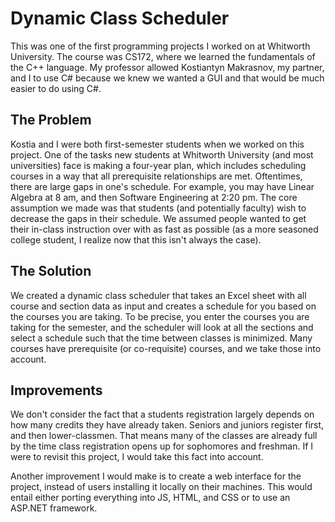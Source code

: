 # Dynamic Class Scheduler

This was one of the first programming projects I worked on at Whitworth University. The course was CS172, where we learned the fundamentals of the C++ language. My professor allowed Kostiantyn Makrasnov, my partner, and I to use C# because we knew we wanted a GUI and that would be much easier to do using C#. 
## The Problem ##
Kostia and I were both first-semester students when we worked on this project. One of the tasks new students at Whitworth University (and most universities) face is making a four-year plan, which includes scheduling courses in a way that all prerequisite relationships are met. Oftentimes, there are large gaps in one's schedule. For example, you may have Linear Algebra at 8 am, and then Software Engineering at 2:20 pm. The core assumption we made was that students (and potentially faculty) wish to decrease the gaps in their schedule. We assumed people wanted to get their in-class instruction over with as fast as possible (as a more seasoned college student, I realize now that this isn't always the case). 

## The Solution ##
We created a dynamic class scheduler that takes an Excel sheet with all course and section data as input and creates a schedule for you based on the courses you are taking. To be precise, you enter the courses you are taking for the semester, and the scheduler will look at all the sections and select a schedule such that the time between classes is minimized. Many courses have prerequisite (or co-requisite) courses, and we take those into account. 

## Improvements ## 
We don't consider the fact that a students registration largely depends on how many credits they have already taken. Seniors and juniors register first, and then lower-classmen. That means many of the classes are already full by the time class registration opens up for sophomores and freshman. If I were to revisit this project, I would take this fact into account. 

Another improvement I would make is to create a web interface for the project, instead of users installing it locally on their machines. This would entail either porting everything into JS, HTML, and CSS or to use an ASP.NET framework. 
